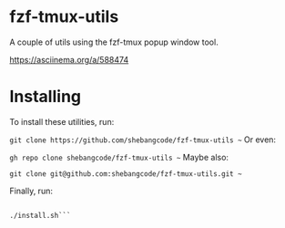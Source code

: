 # fzf-tmux-utils
A couple of utils using the fzf-tmux popup window tool.

https://asciinema.org/a/588474

# Installing

To install these utilities, run:

```git clone https://github.com/shebangcode/fzf-tmux-utils ~```
Or even:

```gh repo clone shebangcode/fzf-tmux-utils ~```
Maybe also:

```git clone git@github.com:shebangcode/fzf-tmux-utils.git ~```


Finally, run:

```cd ~/fzf-tmux-utils

./install.sh```
